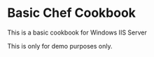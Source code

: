 # Basic Chef Cookbook
This is a basic cookbook for Windows IIS Server

This is only for demo purposes only. 
